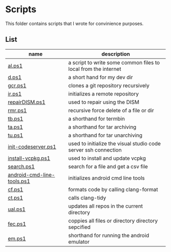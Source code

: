 # Scripts

This folder contains scripts that I wrote for convinience purposes.

## List

| name                                                    | description                                                     |
|---------------------------------------------------------|-----------------------------------------------------------------|
| [al.ps1](al.ps1)                                        | a script to write some common files to local from the internet  |
| [d.ps1](dev.ps1)                                        | a short hand for my dev dir                                     |
| [gcr.ps1](gcr.ps1)                                      | clones a git repository recursively                             |
| [ir.ps1](ir.ps1)                                        | initializes a remote repository                                 |
| [repairDISM.ps1](repairDISM.ps1)                        | used to repair using the DISM                                   |
| [rmr.ps1](rmr.ps1)                                      | recursive force delete of a file or dir                         |
| [tb.ps1](tb.ps1)                                        | a shorthand for termbin                                         |
| [ta.ps1](ta.ps1)                                        | a shorthand for tar archiving                                   |
| [tu.ps1](tu.ps1)                                        | a shorthand for tar unarchiving                                 |
| [init-codeserver.ps1](int-codeserver.ps1)               | used to initialize the visual studio code server ssh connection |
| [install-vcpkg.ps1](install-vcpkg.ps1)                  | used to install and update vcpkg                                |
| [search.ps1](search.ps1)                                | search for a file and get a csv file                            |
| [android-cmd-line-tools.ps1](android-cmd-line-tools.ps1)| initializes android cmd line tools                              |
| [cf.ps1](cf.ps1)                                        | formats code by calling clang-format                            |
| [ct.ps1](ct.ps1)                                        | calls clang-tidy                                                |
| [ual.ps1](ual.ps1)                                      | updates all repos in the current directory                      |
| [fec.ps1](fec.ps1)                                      | coppies all files or directory directory sepcified              |
| [em.ps1](em.ps1)                                        | shorthand for running the android emulator                      |

